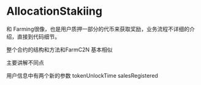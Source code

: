 # AllocationStakiing

和 Farming很像，也是用户质押一部分的代币来获取奖励，业务流程不详细的介绍，直接到代码细节。

整个合约的结构和方法和FarmC2N 基本相似

主要讲解不同点

用户信息中有两个新的参数 tokenUnlockTime  salesRegistered


